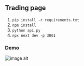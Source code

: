 ## Trading page

1. `pip install -r requirements.txt`
2. `npm install`
3. `python api.py`
4. `npx next dev -p 3001`

### Demo

![image alt](public/demo.png)